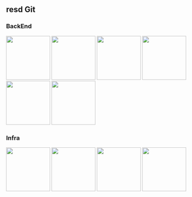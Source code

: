 ## resd Git 
<div>
  <h3>BackEnd</h3>
  <img src="https://github.com/8resd8/Ourdoc/tree/main/images/skills/Java.png" width="120"/>
  <img src="https://github.com/8resd8/Ourdoc/tree/main/images/skills/SpringBoot.png" width="120"/>
  <img src="https://github.com/8resd8/Ourdoc/tree/main/images/skills/SpringDataJPA.png" width="120"/>
  <img src="https://github.com/8resd8/Ourdoc/tree/main/images/skills/Qeurydsl.png" width="120"/>
  <img src="https://github.com/8resd8/Ourdoc/tree/main/images/skills/Mysql.png" width="120"/>
  <img src="https://github.com/8resd8/Ourdoc/tree/main/images/skills/Redis.png" width="120"/>
</div>

<div>
  <h3>Infra</h3>
  <img src="https://github.com/8resd8/Ourdoc/tree/main/images/skills/AWSEC2.png" width="120"/>
  <img src="https://github.com/8resd8/Ourdoc/tree/main/images/skills/AWSRDS.png" width="120"/>
  <img src="https://github.com/8resd8/Ourdoc/tree/main/images/skills/AWSS3.png" width="120"/>
  <img src="https://github.com/8resd8/Ourdoc/tree/main/images/skills/Docker.png" width="120"/>
<!--   <img src="images/skills/Nginx.png" width="120"/> -->
<!--   <img src="images/skills/Jenkins.png" width="120"/> -->

</div>
